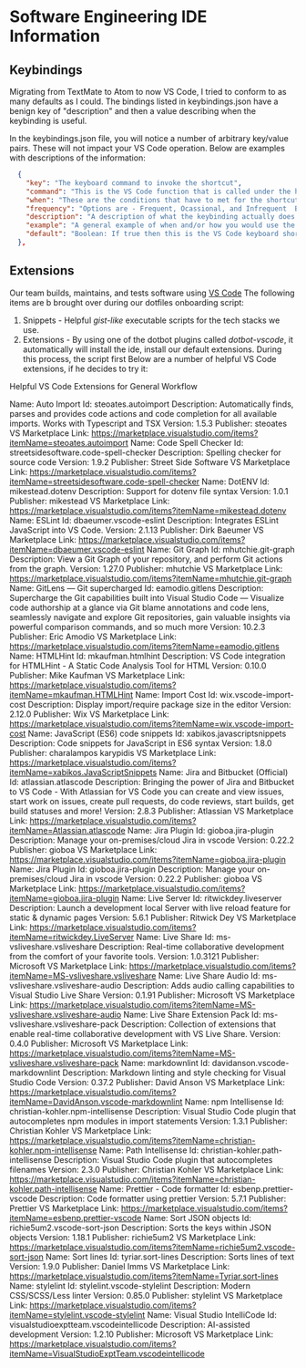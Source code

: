 # Software Engineering IDE Information

## Keybindings

Migrating from TextMate to Atom to now VS Code, I tried to conform to as many
defaults as I could. The bindings listed in keybindings.json have a benign key
of "description" and then a value describing when the keybinding is useful.

In the keybindings.json file, you will notice a number of arbitrary key/value
pairs. These will not impact your VS Code operation. Below are examples with
descriptions of the information:

```json
  {
    "key": "The keyboard command to invoke the shortcut",
    "command": "This is the VS Code function that is called under the hood",
    "when": "These are the conditions that have to met for the shortcut to fire.  If these are not met, pressing the shortcut will not invoke.",
    "frequency": "Options are - Frequent, Ocassional, and Infrequent  Based on common experience, this is how often the respective keybinding is used during normal coding experiences.",
    "description": "A description of what the keybinding actually does.",
    "example": "A general example of when and/or how you would use the shortcut.",
    "default": "Boolean: If true then this is the VS Code keyboard shortcut that comes out of the box.  If default is false, it is a custom binding setup by the Front-end Engineering Manager."
  },
```

## Extensions

Our team builds, maintains, and tests software using [VS
Code](https://code.visualstudio.com/download) The following items are b brought
over during our dotfiles onboarding script:

1. Snippets - Helpful _gist-like_ executable scripts for the tech stacks we use.
2. Extensions - By using one of the dotbot plugins called _dotbot-vscode_, it
   automatically will install the ide, install our default extensions. During
   this process, the script first Below are a number of helpful VS
   Code extensions, if he decides to try it:

Helpful VS Code Extensions for General Workflow

Name: Auto Import
Id: steoates.autoimport
Description: Automatically finds, parses and provides code actions and code completion for all available imports. Works with Typescript and TSX
Version: 1.5.3
Publisher: steoates
VS Marketplace Link: <https://marketplace.visualstudio.com/items?itemName=steoates.autoimport>
Name: Code Spell Checker
Id: streetsidesoftware.code-spell-checker
Description: Spelling checker for source code
Version: 1.9.2
Publisher: Street Side Software
VS Marketplace Link: <https://marketplace.visualstudio.com/items?itemName=streetsidesoftware.code-spell-checker>
Name: DotENV
Id: mikestead.dotenv
Description: Support for dotenv file syntax
Version: 1.0.1
Publisher: mikestead
VS Marketplace Link: <https://marketplace.visualstudio.com/items?itemName=mikestead.dotenv>
Name: ESLint
Id: dbaeumer.vscode-eslint
Description: Integrates ESLint JavaScript into VS Code.
Version: 2.1.13
Publisher: Dirk Baeumer
VS Marketplace Link: <https://marketplace.visualstudio.com/items?itemName=dbaeumer.vscode-eslint>
Name: Git Graph
Id: mhutchie.git-graph
Description: View a Git Graph of your repository, and perform Git actions from the graph.
Version: 1.27.0
Publisher: mhutchie
VS Marketplace Link: <https://marketplace.visualstudio.com/items?itemName=mhutchie.git-graph>
Name: GitLens — Git supercharged
Id: eamodio.gitlens
Description: Supercharge the Git capabilities built into Visual Studio Code — Visualize code authorship at a glance via Git blame annotations and code lens, seamlessly navigate and explore Git repositories, gain valuable insights via powerful comparison commands, and so much more
Version: 10.2.3
Publisher: Eric Amodio
VS Marketplace Link: <https://marketplace.visualstudio.com/items?itemName=eamodio.gitlens>
Name: HTMLHint
Id: mkaufman.htmlhint
Description: VS Code integration for HTMLHint - A Static Code Analysis Tool for HTML
Version: 0.10.0
Publisher: Mike Kaufman
VS Marketplace Link: <https://marketplace.visualstudio.com/items?itemName=mkaufman.HTMLHint>
Name: Import Cost
Id: wix.vscode-import-cost
Description: Display import/require package size in the editor
Version: 2.12.0
Publisher: Wix
VS Marketplace Link: <https://marketplace.visualstudio.com/items?itemName=wix.vscode-import-cost>
Name: JavaScript (ES6) code snippets
Id: xabikos.javascriptsnippets
Description: Code snippets for JavaScript in ES6 syntax
Version: 1.8.0
Publisher: charalampos karypidis
VS Marketplace Link: <https://marketplace.visualstudio.com/items?itemName=xabikos.JavaScriptSnippets>
Name: Jira and Bitbucket (Official)
Id: atlassian.atlascode
Description: Bringing the power of Jira and Bitbucket to VS Code - With Atlassian for VS Code you can create and view issues, start work on issues, create pull requests, do code reviews, start builds, get build statuses and more!
Version: 2.8.3
Publisher: Atlassian
VS Marketplace Link: <https://marketplace.visualstudio.com/items?itemName=Atlassian.atlascode>
Name: Jira Plugin
Id: gioboa.jira-plugin
Description: Manage your on-premises/cloud Jira in vscode
Version: 0.22.2
Publisher: gioboa
VS Marketplace Link: <https://marketplace.visualstudio.com/items?itemName=gioboa.jira-plugin>
Name: Jira Plugin
Id: gioboa.jira-plugin
Description: Manage your on-premises/cloud Jira in vscode
Version: 0.22.2
Publisher: gioboa
VS Marketplace Link: <https://marketplace.visualstudio.com/items?itemName=gioboa.jira-plugin>
Name: Live Server
Id: ritwickdey.liveserver
Description: Launch a development local Server with live reload feature for static & dynamic pages
Version: 5.6.1
Publisher: Ritwick Dey
VS Marketplace Link: <https://marketplace.visualstudio.com/items?itemName=ritwickdey.LiveServer>
Name: Live Share
Id: ms-vsliveshare.vsliveshare
Description: Real-time collaborative development from the comfort of your favorite tools.
Version: 1.0.3121
Publisher: Microsoft
VS Marketplace Link: <https://marketplace.visualstudio.com/items?itemName=MS-vsliveshare.vsliveshare>
Name: Live Share Audio
Id: ms-vsliveshare.vsliveshare-audio
Description: Adds audio calling capabilities to Visual Studio Live Share
Version: 0.1.91
Publisher: Microsoft
VS Marketplace Link: <https://marketplace.visualstudio.com/items?itemName=MS-vsliveshare.vsliveshare-audio>
Name: Live Share Extension Pack
Id: ms-vsliveshare.vsliveshare-pack
Description: Collection of extensions that enable real-time collaborative development with VS Live Share.
Version: 0.4.0
Publisher: Microsoft
VS Marketplace Link: <https://marketplace.visualstudio.com/items?itemName=MS-vsliveshare.vsliveshare-pack>
Name: markdownlint
Id: davidanson.vscode-markdownlint
Description: Markdown linting and style checking for Visual Studio Code
Version: 0.37.2
Publisher: David Anson
VS Marketplace Link: <https://marketplace.visualstudio.com/items?itemName=DavidAnson.vscode-markdownlint>
Name: npm Intellisense
Id: christian-kohler.npm-intellisense
Description: Visual Studio Code plugin that autocompletes npm modules in import statements
Version: 1.3.1
Publisher: Christian Kohler
VS Marketplace Link: <https://marketplace.visualstudio.com/items?itemName=christian-kohler.npm-intellisense>
Name: Path Intellisense
Id: christian-kohler.path-intellisense
Description: Visual Studio Code plugin that autocompletes filenames
Version: 2.3.0
Publisher: Christian Kohler
VS Marketplace Link: <https://marketplace.visualstudio.com/items?itemName=christian-kohler.path-intellisense>
Name: Prettier - Code formatter
Id: esbenp.prettier-vscode
Description: Code formatter using prettier
Version: 5.7.1
Publisher: Prettier
VS Marketplace Link: <https://marketplace.visualstudio.com/items?itemName=esbenp.prettier-vscode>
Name: Sort JSON objects
Id: richie5um2.vscode-sort-json
Description: Sorts the keys within JSON objects
Version: 1.18.1
Publisher: richie5um2
VS Marketplace Link: <https://marketplace.visualstudio.com/items?itemName=richie5um2.vscode-sort-json>
Name: Sort lines
Id: tyriar.sort-lines
Description: Sorts lines of text
Version: 1.9.0
Publisher: Daniel Imms
VS Marketplace Link: <https://marketplace.visualstudio.com/items?itemName=Tyriar.sort-lines>
Name: stylelint
Id: stylelint.vscode-stylelint
Description: Modern CSS/SCSS/Less linter
Version: 0.85.0
Publisher: stylelint
VS Marketplace Link: <https://marketplace.visualstudio.com/items?itemName=stylelint.vscode-stylelint>
Name: Visual Studio IntelliCode
Id: visualstudioexptteam.vscodeintellicode
Description: AI-assisted development
Version: 1.2.10
Publisher: Microsoft
VS Marketplace Link: <https://marketplace.visualstudio.com/items?itemName=VisualStudioExptTeam.vscodeintellicode>
